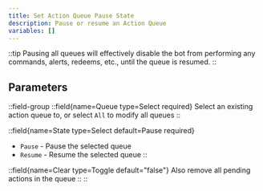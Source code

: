 ```yaml
---
title: Set Action Queue Pause State
description: Pause or resume an Action Queue
variables: []
---
```


::tip
Pausing all queues will effectively disable the bot from performing any commands, alerts, redeems, etc., until the queue is resumed.
::

## Parameters
::field-group
  ::field{name=Queue type=Select required}
  Select an existing action queue to, or select `All` to modify all queues
  ::

  ::field{name=State type=Select default=Pause required}
  - `Pause` - Pause the selected queue
  - `Resume` - Resume the selected queue
  ::

  ::field{name=Clear type=Toggle default="false"}
    Also remove all pending actions in the queue
  ::
::